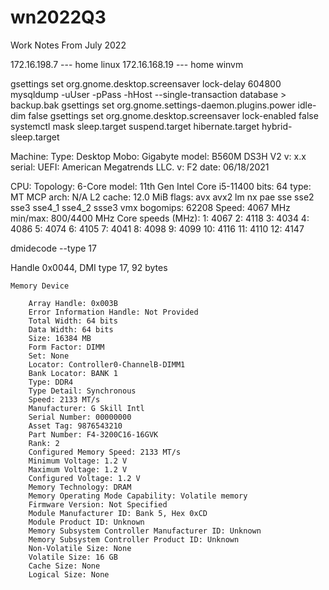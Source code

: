 # wn2022Q3
Work Notes From July 2022


172.16.198.7 --- home linux
172.16.168.19  --- home winvm

gsettings set org.gnome.desktop.screensaver lock-delay 604800
mysqldump -uUser -pPass -hHost --single-transaction database > backup.bak
gsettings set org.gnome.settings-daemon.plugins.power idle-dim false
gsettings set org.gnome.desktop.screensaver lock-enabled false
systemctl mask sleep.target suspend.target hibernate.target hybrid-sleep.target

Machine:   Type: Desktop Mobo: Gigabyte model: B560M DS3H V2 v: x.x serial: <filter> 
           UEFI: American Megatrends LLC. v: F2 date: 06/18/2021 

CPU:       Topology: 6-Core model: 11th Gen Intel Core i5-11400 bits: 64 type: MT MCP arch: N/A 
           L2 cache: 12.0 MiB 
           flags: avx avx2 lm nx pae sse sse2 sse3 sse4_1 sse4_2 ssse3 vmx bogomips: 62208 
           Speed: 4067 MHz min/max: 800/4400 MHz Core speeds (MHz): 1: 4067 2: 4118 3: 4034 
           4: 4086 5: 4074 6: 4105 7: 4041 8: 4098 9: 4099 10: 4116 11: 4110 12: 4147 


   dmidecode --type 17
  
  Handle 0x0044, DMI type 17, 92 bytes

  `Memory Device`
```	
	Array Handle: 0x003B
	Error Information Handle: Not Provided
	Total Width: 64 bits
	Data Width: 64 bits
	Size: 16384 MB
	Form Factor: DIMM
	Set: None
	Locator: Controller0-ChannelB-DIMM1
	Bank Locator: BANK 1
	Type: DDR4
	Type Detail: Synchronous
	Speed: 2133 MT/s
	Manufacturer: G Skill Intl
	Serial Number: 00000000
	Asset Tag: 9876543210
	Part Number: F4-3200C16-16GVK    
	Rank: 2
	Configured Memory Speed: 2133 MT/s
	Minimum Voltage: 1.2 V
	Maximum Voltage: 1.2 V
	Configured Voltage: 1.2 V
	Memory Technology: DRAM
	Memory Operating Mode Capability: Volatile memory
	Firmware Version: Not Specified
	Module Manufacturer ID: Bank 5, Hex 0xCD
	Module Product ID: Unknown
	Memory Subsystem Controller Manufacturer ID: Unknown
	Memory Subsystem Controller Product ID: Unknown
	Non-Volatile Size: None
	Volatile Size: 16 GB
	Cache Size: None
	Logical Size: None
```
